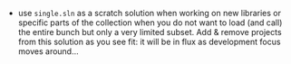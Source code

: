 
- use `single.sln` as a scratch solution when working on new libraries or specific parts of the collection when you do not want to load (and call) the entire bunch but only a very limited subset. Add & remove projects from this solution as you see fit: it will be in flux as development focus moves around...
